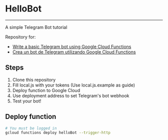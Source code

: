 # HelloBot
*****

A simple Telegram Bot tutorial

Repository for:
* [Write a basic Telegram bot using Google Cloud Functions](https://chatbotslife.com/write-a-basic-telegram-bot-using-google-cloud-functions-51ab026fe016)
* [Crea un bot de Telegram utilizando Google Cloud Functions](https://planetachatbot.com/crea-un-bot-de-telegram-utilizando-google-cloud-functions-62fb59f27877)

## Steps

1. Clone this repository
2. Fill local.js with your tokens (Use local.js.example as guide)
3. Deploy function to Google Cloud
4. Use deployment address to set Telegram's bot webhook
5. Test your bot!

## Deploy function

```bash
# You must be logged in
gcloud functions deploy helloBot --trigger-http
```
